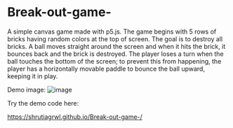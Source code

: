 # Break-out-game-
A simple canvas game made with p5.js. The game begins with 5 rows of bricks having random colors at the top of screen. The goal is to destroy all bricks.  A ball moves straight around the screen and when it hits the brick, it bounces back and the brick is destroyed. The player loses a turn when the ball touches the bottom of the screen; to prevent this from happening, the player has a horizontally movable paddle to bounce the ball upward, keeping it in play.

Demo image:
![image](https://user-images.githubusercontent.com/35723938/58940678-bc459900-8797-11e9-89aa-9b02fb8e4272.png)

Try the demo code here:

https://shrutiagrwl.github.io/Break-out-game-/
